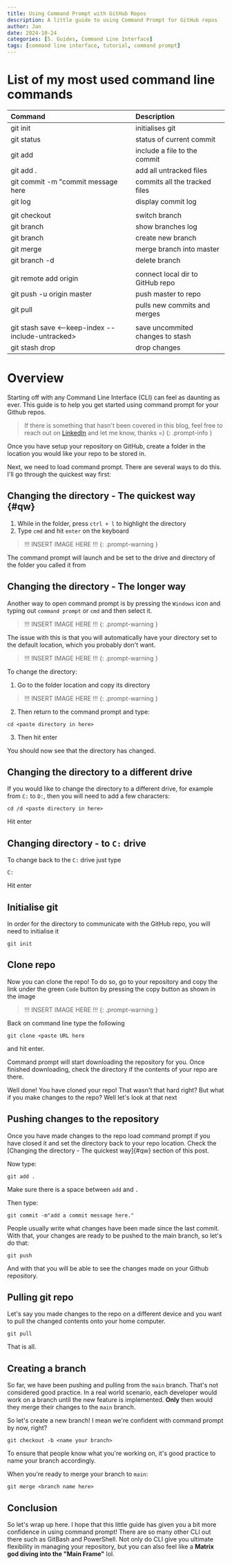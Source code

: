 ```yaml
---
title: Using Command Prompt with GitHub Repos
description: A little guide to using Command Prompt for GitHub repos
author: Jan
date: 2024-10-24
categories: [5. Guides, Command Line Interface]
tags: [command line interface, tutorial, command prompt]
---
```

# List of my most used command line commands

| Command                                           | Description                       |
| :------------------------------------------------ | :-------------------------------- |
| git init                                          | initialises git                   |
| git status                                        | status of current commit          |
| git add<file>                                     | include a file to the commit      |   
| git add .                                         | add all untracked files           |
| git commit -m "commit message here                | commits all the tracked files     |
| git log                                           | display commit log                |
|                                                   |                                   |
| git checkout <branch name>                        | switch branch                     |
| git branch                                        | show branches log                 |
| git branch <branch name>                          | create new branch                 |
| git merge <branch name>                           | merge branch into master          |
| git branch -d <branch name>                       | delete branch                     |
|                                                   |                                   |
| git remote add origin <url>                       | connect local dir to GitHub repo  |
| git push -u origin master                         | push master to repo               |
| git pull <url>                                    | pulls new commits and merges      |
|                                                   |                                   |
| git stash save <--keep-index --include-untracked> | save uncommited changes to stash  |
| git stash drop                                    | drop changes                      |

# Overview
Starting off with any Command Line Interface (CLI) can feel as daunting as ever. This guide is to help you get started using command prompt for your Github repos.

> If there is something that hasn't been covered in this blog, feel free to reach out on [LinkedIn](https://www.linkedin.com/in/janhuss/) and let me know, thanks =)
{: .prompt-info }

Once you have setup your repository on GitHub, create a folder in the location you would like your repo to be stored in.

Next, we need to load command prompt. There are several ways to do this. I'll go through the quickest way first:

## Changing the directory - The quickest way {#qw}

1. While in the folder, press `ctrl + l` to highlight the directory
2. Type `cmd` and hit `enter` on the keyboard

> !!! INSERT IMAGE HERE !!!
{: .prompt-warning }

The command prompt will launch and be set to the drive and directory of the folder you called it from

## Changing the directory - The longer way

Another way to open command prompt is by pressing the `Windows` icon and typing out `command prompt` or `cmd` and then select it.

> !!! INSERT IMAGE HERE !!!
{: .prompt-warning }

The issue with this is that you will automatically have your directory set to the default location, which you probably don't want.

> !!! INSERT IMAGE HERE !!!
{: .prompt-warning }

To change the directory:
1. Go to the folder location and copy its directory

> !!! INSERT IMAGE HERE !!!
{: .prompt-warning }

2. Then return to the command prompt and type:

```text
cd <paste directory in here>
```

3. Then hit enter

You should now see that the directory has changed.

## Changing the directory to a different drive
If you would like to change the directory to a different drive, for example from `C:` to `D:`, then you will need to add a few characters:

```text
cd /d <paste directory in here>
```

Hit enter

## Changing directory - to `C:` drive
To change back to the `C:` drive just type 

```text
C:
```

Hit enter

## Initialise git
In order for the directory to communicate with the GitHub repo, you will need to initialise it

```text
git init
```

## Clone repo
Now you can clone the repo! To do so, go to your repository and copy the link under the green `Code` button by pressing the copy button as shown in the image

> !!! INSERT IMAGE HERE !!!
{: .prompt-warning }

Back on command line type the following

```text
git clone <paste URL here
```

and hit enter.

Command prompt will start downloading the repository for you. Once finished downloading, check the directory if the contents of your repo are there.

Well done! You have cloned your repo! That wasn't that hard right? But what if you make changes to the repo? Well let's look at that next

## Pushing changes to the repository
Once you have made changes to the repo load command prompt if you have closed it and set the directory back to your repo location. Check the [Changing the directory - The quickest way]{#qw} section of this post.

Now type: 

```text
git add .
```

Make sure there is a space between `add` and `.`

Then type:

```text
git commit -m"add a commit message here."
```

People usually write what changes have been made since the last commit.
With that, your changes are ready to be pushed to the main branch, so let's do that:

```text
git push
```

And with that you will be able to see the changes made on your Github repository.

## Pulling git repo
Let's say you made changes to the repo on a different device and you want to pull the changed contents onto your home computer.

```text
git pull
```

That is all.

## Creating a branch
So far, we have been pushing and pulling from the `main` branch. That's not considered good practice.
In a real world scenario, each developer would work on a branch until the new feature is implemented.
**Only** then would they merge their changes to the `main` branch.

So let's create a new branch! I mean we're confident with command prompt by now, right?

```text
git checkout -b <name your branch>
```

To ensure that people know what you're working on, it's good practice to name your branch accordingly.

When you're ready to merge your branch to `main`:

```text
git merge <branch name here>
```

## Conclusion
So let's wrap up here. I hope that this little guide has given you a bit more confidence in using command prompt! There are so many other CLI out there such as GitBash and PowerShell. Not only do CLI give you ultimate flexibility in managing your repository, but you can also feel like a **Matrix god diving into the "Main Frame"** lol. 
